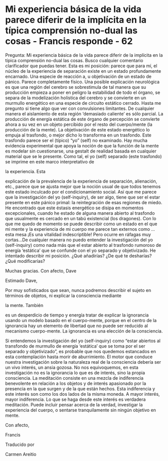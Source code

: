 # Mi experiencia básica de la vida parece diferir de la implícita en la típica comprensión no-dual las cosas - Francis responde - 62

Pregunta: Mi experiencia básica de la vida parece diferir de la implícita en la típica comprensión no-dual las cosas. Busco cualquier comentario clarificador que puedas tener. Esta es mi posición: parece que para mí, el núcleo de la experiencia de separación existe en un estado profundamente encarnado. Una especie de reacción a, u objetivación de un estado de pánico. Parece completamente físico. Una posible explicación neurológica es que una región del cerebro se sobrestimula de tal manera que su producción empieza a poner en peligro la estabilidad de todo el órgano, se separa de la modelización holística del cerebro y se convierte en un murmullo energético en una especie de circuito estático cerrado. Hasta me pregunto si tiene algo que ver con convulsiones limitantes. De cualquier manera el aislamiento de esta región ‘demasiado caliente’ es sólo parcial. La producción de energía estática de este órgano de percepción se convierte ahora a su vez en un objeto percibido por el resto del cuerpo/mente (la producción de la mente). La objetivación de este estado energético lo empuja al trasfondo, o mejor dicho lo transforma en un trasfondo. Este trasfondo parece ser el (típico) “yo” (self) no examinado. Hay mucha evidencia experimental que apoya la noción de que la función de la mente es modelar sin cuestionarse, una gestalt de realidad basada en cualquier material que se le presente. Como tal, el yo (self) separado (este trasfondo) se imprime en este marco interpretativo de

la experiencia. Esta

explicación de la prevalencia de la experiencia de separación, alienación, etc., parece que se ajusta mejor que la noción usual de que todos tenemos este estado inculcado por el condicionamiento social. Así que me parece que la investigación del yo (self-inquiry), de ser algo, tiene que ser el estar presente en este pánico primal: la reintegración de esas regiones de miedo. He encontrado que este éstasis energético se disipa en momentos excepcionales, cuando he estado de alguna manera abierto al trasfondo que usualmente es cercado en un tabú existencial (los dragones). Con lo que me quedo de momento se puede describir como un estado en el que mi mente y la experiencia de mi cuerpo me parece tan externos como …esta mesa ¡Es una vitalidad indescriptible! Pero ocurre en ráfagas muy cortas…De cualquier manera no puedo entender la investigación del yo (self-inquiry) como nada más que el estar abierto al trasfondo rumoroso de energía ‘estática’ que se confunde con el yo separado y objetivizado. He intentado describir mi posición. ¿Qué añadirías? ¿De qué te desharías? ¿Qué modificarías?

Muchas gracias. Con afecto, Dave

Estimado Dave,

Por muy sofisticados que sean, nunca podremos describir el sujeto en términos de objetos, ni explicar la consciencia mediante

la mente. También

es un desperdicio de tiempo y energía tratar de explicar la ignorancia usando un modelo basado en el cuerpo-mente, porque en el centro de la ignorancia hay un elemento de libertad que no puede ser reducido al mecanismo cuerpo-mente. La ignorancia es una elección de la consciencia.

Si entendemos la investigación del yo (self-inquiry) como “estar abiertos al transfondo de murmullo de energía ‘estática’ que se toma por el ser separado y objetivizado”, es probable que nos quedemos estancados en esta contemplación hasta morir de aburrimiento. El motor que conduce nuestra investigación sobre la naturaleza real de la consciencia debería ser un vivo interés, un ansia gozosa. No nos equivoquemos, en esta investigación no es la ignorancia lo que es de interés, sino la propia consciencia. La meditación consiste en una mezcla de indiferencia benevolente en relación a los objetos y de interés apasionado por la presencia en la que surgen y de la que están hechos. Esta indiferencia y este interés son como los dos lados de la misma moneda. A mayor interés, mayor indiferencia. Lo que se haga desde este interés es verdadera meditación. Puede incluir pensar acerca de la verdad, investigar la experiencia del cuerpo, o sentarse tranquilamente sin ningún objetivo en mente.

Con afecto,

Francis

Traducido por

Carmen Areitio

